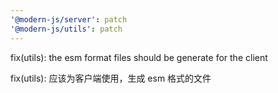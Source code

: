 ```yaml
---
'@modern-js/server': patch
'@modern-js/utils': patch
---
```


fix(utils): the esm format files should be generate for the client

fix(utils): 应该为客户端使用，生成 esm 格式的文件

